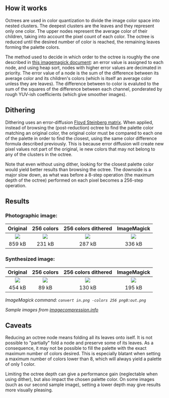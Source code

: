## How it works

Octrees are used in color quantization to divide the image color space into nested clusters. The deepest clusters are the leaves and they represent only one color. The upper nodes represent the average color of their children, taking into account the pixel count of each color. The octree is reduced until the desired number of color is reached, the remaining leaves forming the palette colors.

The method used to decide in which order to the octree is roughly the one described in [this imagemagick document][1]: an error value is assigned to each node, and using heap sort, nodes with higher error values are decimated in priority. The error value of a node is the sum of the difference between its average color and its children's colors (which is itself an average color unless they are leaves). The difference between to color is evaluted to the sum of the squares of the difference between each channel, ponderated by rough YUV-ish coefficients (which give smoother images).

[1]: https://www.imagemagick.org/script/quantize.php

## Dithering

Dithering uses an error-diffusion [Floyd Steinberg matrix][2]. When applied, instead of browsing the (post-reduction) octree to find the palette color matching an original color, the original color must be compared to each one of the palette in order to find the closest, using the same color difference formula described previously. This is because error diffusion will create new pixel values not part of the original, ie new colors that may not belong to any of the clusters in the octree.

Note that even without using dither, looking for the closest palette color would yield better results than browsing the octree. The downside is a major slow down, as what was before a 8-step operation (the maximum depth of the octree) performed on each pixel becomes a 256-step operation.

[2]: http://www.tannerhelland.com/4660/dithering-eleven-algorithms-source-code/

## Results

### Photographic image:

| Original | 256 colors | 256 colors dithered | ImageMagick |
| :------: | :--------: | :-----------------: | :---------: |
| [![][night_crop]][night] | [![][night_256_crop]][night_256] | [![][night_256_d_crop]][night_256_d] | [![][night_imgk_crop]][night_imgk] |
| 859 kB   | 231 kB     | 287 kB              | 336 kB      |

[night_crop]: https://raw.githubusercontent.com/olivierbbb/colorcrush/master/samples/nightshot_cropped.png
[night_256_crop]: https://raw.githubusercontent.com/olivierbbb/colorcrush/master/samples/nightshot_256_cropped.png
[night_256_d_crop]: https://raw.githubusercontent.com/olivierbbb/colorcrush/master/samples/nightshot_256_d_cropped.png
[night_imgk_crop]: https://raw.githubusercontent.com/olivierbbb/colorcrush/master/samples/nightshot_imgk_cropped.png
[night]: https://raw.githubusercontent.com/olivierbbb/colorcrush/master/samples/nightshot.png
[night_256]: https://raw.githubusercontent.com/olivierbbb/colorcrush/master/samples/nightshot_256.png
[night_256_d]: https://raw.githubusercontent.com/olivierbbb/colorcrush/master/samples/nightshot_256_d.png
[night_imgk]: https://raw.githubusercontent.com/olivierbbb/colorcrush/master/samples/nightshot_imgk.png

### Synthesized image:

| Original | 256 colors | 256 colors dithered | ImageMagick |
| :------: | :--------: | :-----------------: | :---------: |
| [![][art_crop]][night] | [![][art_256_crop]][art_256] | [![][art_256_d_crop]][art_256_d] | [![][art_imgk_crop]][art_imgk] |
| 454 kB   | 89 kB      | 130 kB              | 195 kB      |

[art_crop]: https://raw.githubusercontent.com/olivierbbb/colorcrush/master/samples/artificial_cropped.png
[art_256_crop]: https://raw.githubusercontent.com/olivierbbb/colorcrush/master/samples/artificial_256_cropped.png
[art_256_d_crop]: https://raw.githubusercontent.com/olivierbbb/colorcrush/master/samples/artificial_256_d_cropped.png
[art_imgk_crop]: https://raw.githubusercontent.com/olivierbbb/colorcrush/master/samples/artificial_imgk_cropped.png
[art]: https://raw.githubusercontent.com/olivierbbb/colorcrush/master/samples/artificial.png
[art_256]: https://raw.githubusercontent.com/olivierbbb/colorcrush/master/samples/artificial_256.png
[art_256_d]: https://raw.githubusercontent.com/olivierbbb/colorcrush/master/samples/artificial_256_d.png
[art_imgk]: https://raw.githubusercontent.com/olivierbbb/colorcrush/master/samples/artificial_imgk.png

*ImageMagick command: `convert in.png -colors 256 png8:out.png`*

*Sample images from [imagecompression.info](https://imagecompression.info/test_images/)*

## Caveats

Reducing an octree node means folding all its leaves onto iself. It is not possible to "partially" fold a node and preserve some of its leaves. As a consequence, it may not be possible to fill the palette with the exact maximum number of colors desired. This is especially blatant when setting a maximum number of colors lower than 8, which will always yield a palette of only 1 color.

Limiting the octree depth can give a performance gain (neglectable when using dither), but also impact the chosen palette color. On some images (such as our second sample image), setting a lower depth may give results more visually pleasing.
